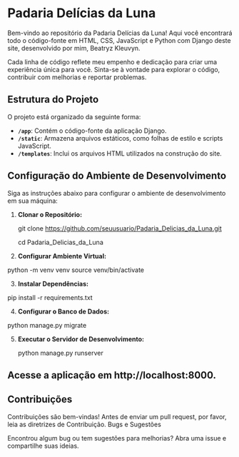 # Padaria Delícias da Luna

Bem-vindo ao repositório da Padaria Delícias da Luna! Aqui você encontrará todo o código-fonte em HTML, CSS, JavaScript e Python com Django deste site, desenvolvido por mim, Beatryz Kleuvyn.

Cada linha de código reflete meu empenho e dedicação para criar uma experiência única para você. Sinta-se à vontade para explorar o código, contribuir com melhorias e reportar problemas.

## Estrutura do Projeto

O projeto está organizado da seguinte forma:

- **`/app`**: Contém o código-fonte da aplicação Django.
- **`/static`**: Armazena arquivos estáticos, como folhas de estilo e scripts JavaScript.
- **`/templates`**: Inclui os arquivos HTML utilizados na construção do site.

## Configuração do Ambiente de Desenvolvimento

Siga as instruções abaixo para configurar o ambiente de desenvolvimento em sua máquina:

1. **Clonar o Repositório:**
 
   git clone https://github.com/seuusuario/Padaria_Delicias_da_Luna.git

   cd Padaria_Delicias_da_Luna

2. **Configurar Ambiente Virtual:**

python -m venv venv
source venv/bin/activate

3. **Instalar Dependências:**


pip install -r requirements.txt

4. **Configurar o Banco de Dados:**

python manage.py migrate

5. **Executar o Servidor de Desenvolvimento:**


    python manage.py runserver

## Acesse a aplicação em http://localhost:8000.

## Contribuições

Contribuições são bem-vindas! Antes de enviar um pull request, por favor, leia as diretrizes de Contribuição.
Bugs e Sugestões

Encontrou algum bug ou tem sugestões para melhorias? Abra uma issue e compartilhe suas ideias.
